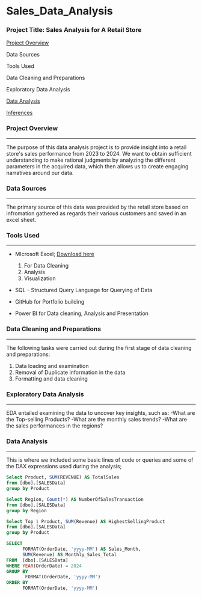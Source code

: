 # Sales_Data_Analysis

### Project Title: Sales Analysis for A Retail Store

[Project Overview](#project-overview)

Data Sources

Tools Used

Data Cleaning and Preparations

Exploratory Data Analysis

[Data Analysis](#data-analysis)

[Inferences](#inferences)

### Project Overview
---
The purpose of this data analysis project is to provide insight into a retail store's sales performance from 2023 to 2024. We want to obtain sufficient understanding to make rational judgments by analyzing the different parameters in the acquired data, which then allows us to create engaging narratives around our data.

### Data Sources
---
The primary source of this data was provided by the retail store based on infromation gathered as regards their various customers and saved in an excel sheet.

### Tools Used
---
- MIcrosoft Excel; [Download here](https://www.microsoft.com)
  1. For Data Cleaning
  2. Analysis
  3. Visualization
 
- SQL - Structured Query Language for Querying of Data
- GitHub for Portfolio building
- Power BI for Data cleaning, Analysis and Presentation

### Data Cleaning and Preparations
---
The following tasks were carried out during the first stage of data cleaning and preparations:
1. Data loading and examination
2. Removal of Duplicate information in the data
3. Formatting and data cleaning

### Exploratory Data Analysis
---
EDA entailed examining the data to uncover key insights, such as:
-What are the Top-selling Products?
-What are the monthly sales trends?
-What are the sales performances in the regions?

### Data Analysis
---
This is where we included some basic lines of code or queries and some of the DAX expressions used during the analysis;
```SQL
Select Product, SUM(REVENUE) AS TotalSales 
from [dbo].[SALESData]
group by Product

Select Region, Count(*) AS NumberOfSalesTransaction 
from [dbo].[SALESData]
group by Region

Select Top 1 Product, SUM(Revenue) AS HighestSellingProduct
from [dbo].[SALESData]
group by Product

SELECT
      FORMAT(OrderDate, 'yyyy-MM') AS Sales_Month,
	  SUM(Revenue) AS Monthly_Sales_Total
FROM  [dbo].[SALESData]
WHERE YEAR(OrderDate) = 2024
GROUP BY 
       FORMAT(OrderDate, 'yyyy-MM')
ORDER BY 
      FORMAT(OrderDate, 'yyyy-MM')
```
